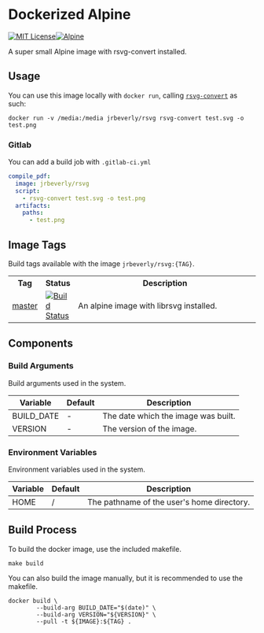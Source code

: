 # Dockerized Alpine
[![MIT License][license-badge]][license][![Alpine][alpine-badge]][alpine]

A super small Alpine image with rsvg-convert installed.

## Usage

You can use this image locally with `docker run`, calling [`rsvg-convert`](http://manpages.ubuntu.com/manpages/zesty/man1/rsvg-convert.1.html) as such:

```console
docker run -v /media:/media jrbeverly/rsvg rsvg-convert test.svg -o test.png
```

### Gitlab
You can add a build job with `.gitlab-ci.yml`

```yaml
compile_pdf:
  image: jrbeverly/rsvg
  script:
    - rsvg-convert test.svg -o test.png
  artifacts:
    paths:
      - test.png
```

## Image Tags

Build tags available with the image `jrbeverly/rsvg:{TAG}`.

<table>
  <tr>
    <th width="7%">Tag</th>
    <th width="10%">Status</th> 
    <th>Description</th>
  </tr>
  <tr>
    <td><a href="/../tree/master">master</a></td>
    <td><a href="/../commits/master"><img alt="Build Status" src="/../badges/master/build.svg"/></a></td>
    <td>An alpine image with librsvg installed.</td>
  </tr>
</table>

## Components
### Build Arguments

Build arguments used in the system.

| Variable | Default | Description |
| -------- | ------- |------------ |
| BUILD_DATE | - | The date which the image was built. |
| VERSION | - | The version of the image. |

### Environment Variables

Environment variables used in the system.

| Variable | Default | Description |
| -------- | ------- |------------ |
| HOME | / | The pathname of the user's home directory. |

## Build Process

To build the docker image, use the included makefile.

```
make build
```

You can also build the image manually, but it is recommended to use the makefile.

```
docker build \
		--build-arg BUILD_DATE="$(date)" \
		--build-arg VERSION="${VERSION}" \
		--pull -t ${IMAGE}:${TAG} .
```

[license-badge]: https://img.shields.io/badge/license-MIT-blue.svg?maxAge=2592000
[license]: /../blob/master/LICENSE
[alpine-badge]: https://img.shields.io/badge/alpine-3.5-green.svg?maxAge=2592000
[alpine]: https://alpinelinux.org/posts/Alpine-3.5.0-released.html